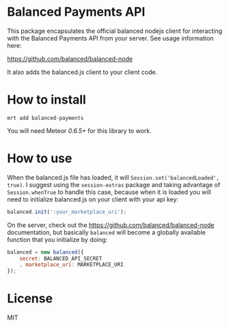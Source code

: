 Balanced Payments API
=====================

This package encapsulates the official balanced nodejs client for interacting with the Balanced Payments API from your server. See usage information here:

https://github.com/balanced/balanced-node

It also adds the balanced.js client to your client code.

How to install
==============

`mrt add balanced-payments`

You will need Meteor _0.6.5+_ for this library to work.

How to use
==========

When the balanced.js file has loaded, it will `Session.set('balancedLoaded', true)`.
I suggest using the `session-extras` package and taking advantage of `Session.whenTrue` to handle this case, because when it is loaded you will need to initialize balanced.js on your client with your api key:

```js
balanced.init(':your_marketplace_uri');
```

On the server, check out the https://github.com/balanced/balanced-node documentation, but basically `balanced` will become a globally available function that you initialize by doing:

```js
balanced = new balanced({
	secret: BALANCED_API_SECRET
	, marketplace_uri: MARKETPLACE_URI
});
```

License
=======

MIT